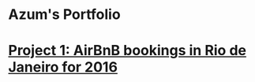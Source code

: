 # Azum's Portfolio

# [Project 1: AirBnB bookings in Rio de Janeiro for 2016](https://github.com/AzumA19/AirBnB-bookings-in-Rio-de-Janeiro-for-2016-.git)
















